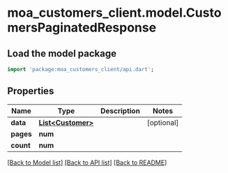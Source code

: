 # moa_customers_client.model.CustomersPaginatedResponse

## Load the model package
```dart
import 'package:moa_customers_client/api.dart';
```

## Properties
Name | Type | Description | Notes
------------ | ------------- | ------------- | -------------
**data** | [**List&lt;Customer&gt;**](Customer.md) |  | [optional] 
**pages** | **num** |  | 
**count** | **num** |  | 

[[Back to Model list]](../README.md#documentation-for-models) [[Back to API list]](../README.md#documentation-for-api-endpoints) [[Back to README]](../README.md)


